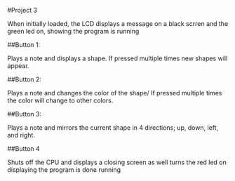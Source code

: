#Project 3

When initially loaded, the LCD displays a message on a black scrren and the
green led on, showing the program is running

##Button 1:

Plays a note and displays a shape. If pressed multiple times new shapes will
appear.

##Button 2:

Plays a note and changes the color of the shape/ If pressed multiple times the
color will change to other colors.

##Button 3:

Plays a note and mirrors the current shape in 4 directions; up, down, left,
and right.

##Button 4

Shuts off the CPU and displays a closing screen as well turns the red led on
displaying the program is done running
